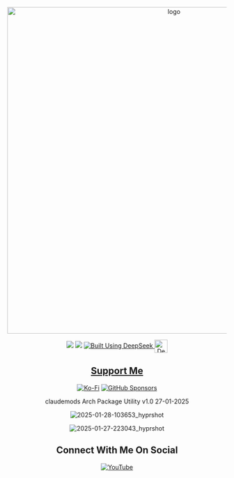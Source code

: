 <p align="center">
    <img width="750" src="https://i.postimg.cc/wM0D1WTz/Arch-Package-Utility-1-27-2025.png" alt="logo">
</p>

<div align="center">

  <a href="https://www.linux.org" target="_blank"><img src="https://img.shields.io/badge/OS-Linux-e06c75?style=for-the-badge&logo=linux" /></a>
           <a href="https://archlinux.org" target="_blank"><img src="https://img.shields.io/badge/DISTRO-Arch-56b6c2?style=for-the-badge&logo=arch-linux" /></a>
    <a href="https://chat.deepseek.com/" target="_blank">
  <img src="https://img.shields.io/badge/Built_Using-DeepSeek-blue?style=for-the-badge&logo=deepseek&logoColor=white" alt="Built Using DeepSeek">
  <img src="https://i.postimg.cc/ydBbyvRt/Deepseek.jpg" alt="DeepSeek Logo" style="height: 30px; vertical-align: middle;">
</a>
<div align="center">

## [ Support Me ](https://www.paypal.com/paypalme/claudemods?country.x=GB&locale)

</div>

<div align="center">

[![Ko-Fi](https://img.shields.io/badge/Ko--fi-F16061?style=for-the-badge&label=claudemods&color=3399FF&Linux&logo=ko-fi&logoColor=white)](https://ko-fi.com/claudemods)
[![GitHub Sponsors](https://img.shields.io/badge/sponsor-30363D?style=for-the-badge&label=claudemods&color=A836FF&logo=GitHub-Sponsors&logoColor=#white)](https://github.com/sponsors/claudemods)</div>

<div align="center">
claudemods Arch Package Utility v1.0 27-01-2025

![2025-01-28-103653_hyprshot](https://github.com/user-attachments/assets/4954ca1a-445a-4840-afb9-81d2340c46b6)

![2025-01-27-223043_hyprshot](https://github.com/user-attachments/assets/d63cc48e-d03c-48ba-a17f-b669f28559fb)




<div align="center">

<h2 align="center"> Connect With Me On Social </h2>

<div align="center">

[![YouTube](https://img.shields.io/youtube/channel/subscribers/UC6OgAhBq7Ocb5g1bQfVSd0Q?color=ff0000&label=Youtube&logo=youtube&style=palstic)](https://youtube.com/@claudemods)


</div>

<div align="center">

</div>
